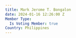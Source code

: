 ```yaml
---
title: Mark Jerome T. Bongalon
date: 2024-01-16 12:26:00 Z
Member Type:
  Is Voting Member: true
Country: Philippines
---
```


